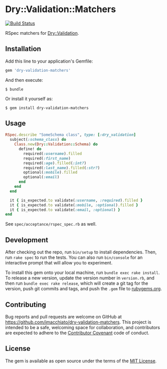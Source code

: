 # Dry::Validation::Matchers

[![Build Status](https://travis-ci.org/imacchiato/dry-validation-matchers.svg?branch=master)](https://travis-ci.org/imacchiato/dry-validation-matchers)

RSpec matchers for [Dry::Validation](dry-rb.org/gems/dry-validation).

## Installation

Add this line to your application's Gemfile:

```ruby
gem 'dry-validation-matchers'
```

And then execute:

    $ bundle

Or install it yourself as:

    $ gem install dry-validation-matchers

## Usage

```ruby
RSpec.describe "SomeSchema class", type: [:dry_validation]
  subject(:schema_class) do
    Class.new(Dry::Validation::Schema) do
      define! do
        required(:username).filled
        required(:first_name)
        required(:age).filled(:int?)
        required(:last_name).filled(:str?)
        optional(:mobile).filled
        optional(:email)
      end
    end
  end

  it { is_expected.to validate(:username, :required).filled }
  it { is_expected.to validate(:mobile, :optional).filled }
  it { is_expected.to validate(:email, :optional) }
end
```

See `spec/acceptance/rspec_spec.rb` as well.

## Development

After checking out the repo, run `bin/setup` to install dependencies. Then, run `rake spec` to run the tests. You can also run `bin/console` for an interactive prompt that will allow you to experiment.

To install this gem onto your local machine, run `bundle exec rake install`. To release a new version, update the version number in `version.rb`, and then run `bundle exec rake release`, which will create a git tag for the version, push git commits and tags, and push the `.gem` file to [rubygems.org](https://rubygems.org).

## Contributing

Bug reports and pull requests are welcome on GitHub at https://github.com/imacchiato/dry-validation-matchers. This project is intended to be a safe, welcoming space for collaboration, and contributors are expected to adhere to the [Contributor Covenant](http://contributor-covenant.org) code of conduct.


## License

The gem is available as open source under the terms of the [MIT License](http://opensource.org/licenses/MIT).

